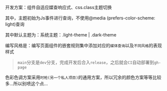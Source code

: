 开发方案：组件自适应媒查响应式、css.class主题切换

其中，主题初始为Js事件进行查询，不使用@media (prefers-color-scheme: light)查询

其中默认主题为：系统主题：.light-theme | .dark-theme

编写风格是：编写页面组件的嵌套规则集中添加对应的`媒体查询`以及`不同风格`的表现样式


> `main`分支是`dev`分支，完成开发后合入`release`，之后就会`CI`自动部署到`gh-page`

色彩色调方案采用`时枪(另一个私人项目)`的通用方案，所以冗余的颜色方案等等比较多...所以别喷这个点...

